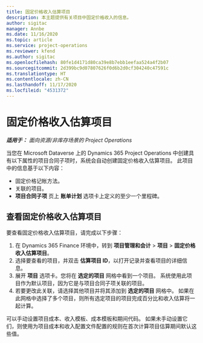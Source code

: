 ```yaml
---
title: 固定价格收入估算项目
description: 本主题提供有关项目中固定价格收入的信息。
author: sigitac
manager: Annbe
ms.date: 11/16/2020
ms.topic: article
ms.service: project-operations
ms.reviewer: kfend
ms.author: sigitac
ms.openlocfilehash: 80fe1d4171d80ca39e8b7ebb1eefaa524a4f2b07
ms.sourcegitcommit: 2d399bc9d07807626f0d6b2d0cf304240c47591c
ms.translationtype: HT
ms.contentlocale: zh-CN
ms.lasthandoff: 11/17/2020
ms.locfileid: "4531372"
---
```

# <a name="fixed-price-revenue-estimate-projects"></a>固定价格收入估算项目 

_**适用于：** 面向资源/非库存场景的 Project Operations_

当您在 Microsoft Dataverse 上的 Dynamics 365 Project Operations 中创建具有以下属性的项目合同子项时，系统会自动创建固定价格收入估算项目。 此项目中的信息基于以下内容：

  - 固定价格记帐方法。
  - 关联的项目。
  - **项目合同子项** 页上 **账单计划** 选项卡上定义的至少一个里程碑。

## <a name="review-fixed-price-revenue-estimates-projects"></a>查看固定价格收入估算项目
要查看固定价格收入估算项目，请完成以下步骤：

1. 在 Dynamics 365 Finance 环境中，转到 **项目管理和会计** > **项目** > **固定价格收入估算项目**。
2. 选择要查看的项目，并双击 **估算项目 ID**，以打开记录并查看项目的详细信息。
3. 展开 **项目** 选项卡。您将在 **选定的项目** 网格中看到一个项目。 系统使用此项目作为默认项目，因为它是与项目合同子项关联的项目。 
4. 若要更改此关联，请选择其他项目并将其添加到 **选定的项目** 网格中。 如果在此网格中选择了多个项目，则所有选定项目的项目完成百分比和收入估算将一起计算。

  可以手动设置项目成本、收入模板、成本模板和期间代码。 如果未手动设置它们，则使用为项目成本和收入配置文件配置的规则在首次计算项目估算期间默认这些值。

